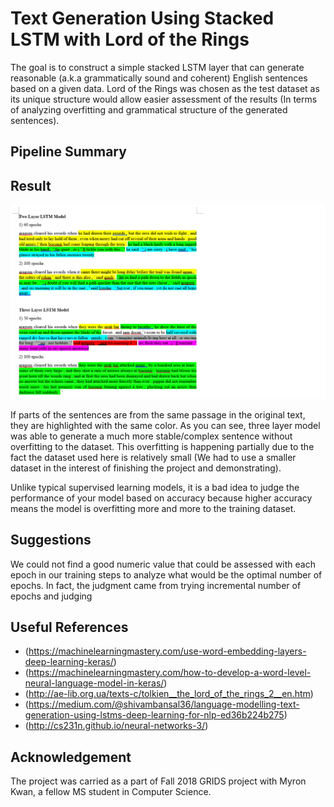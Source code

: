 


# Text Generation Using Stacked LSTM with Lord of the Rings

The goal is to construct a simple stacked LSTM layer that can generate reasonable (a.k.a grammatically sound and coherent)
English sentences based on a given data. Lord of the Rings was chosen as the test dataset as its unique structure would allow
easier assessment of the results (In terms of analyzing overfitting and grammatical structure of the generated sentences).

## Pipeline Summary




## Result

![Alt text](https://github.com/frozendrpepper/LSTM_Text_Generation_Lord_of_the_Rings/blob/master/final_result.png)

If parts of the sentences are from the same passage in the original text, they are highlighted with the same color.
As you can see, three layer model was able to generate a much more stable/complex sentence without overfitting to the dataset.
This overfitting is happening partially due to the fact the dataset used here is relatively small (We had to use a smaller dataset
in the interest of finishing the project and demonstrating).

Unlike typical supervised learning models, it is a bad idea to judge the performance of your model based on accuracy because
higher accuracy means the model is overfitting more and more to the training dataset. 
 
## Suggestions

We could not find a good numeric value that could be assessed with each epoch in our training steps to analyze what would be the 
optimal number of epochs. In fact, the judgment came from trying incremental number of epochs and judging 

## Useful References

* (https://machinelearningmastery.com/use-word-embedding-layers-deep-learning-keras/)
* (https://machinelearningmastery.com/how-to-develop-a-word-level-neural-language-model-in-keras/)
* (http://ae-lib.org.ua/texts-c/tolkien__the_lord_of_the_rings_2__en.htm)
* (https://medium.com/@shivambansal36/language-modelling-text-generation-using-lstms-deep-learning-for-nlp-ed36b224b275)
* (http://cs231n.github.io/neural-networks-3/)

## Acknowledgement

The project was carried as a part of Fall 2018 GRIDS project with Myron Kwan, a fellow MS student in Computer Science.
